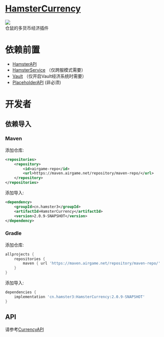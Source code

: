 # [HamsterCurrency](https://github.com/MiniDay/HamsterCurrency-Parent)

[![](https://jitpack.io/v/cn.hamster3/HamsterCurrency.svg)](https://jitpack.io/#cn.hamster3/HamsterCurrency)  
仓鼠的多货币经济插件

# 依赖前置

- [HamsterAPI](https://github.com/MiniDay/HamsterAPI/releases)
- [HamsterService](https://github.com/MiniDay/HamsterService/releases) （仅跨服模式需要）
- [Vault](https://www.spigotmc.org/resources/vault.34315/) （仅开启Vault经济系统时需要）
- [PlaceholderAPI](https://www.spigotmc.org/resources/placeholderapi.6245/) (非必须)

# 开发者

## 依赖导入

### Maven

添加仓库:

```xml
<repositories>
    <repository>
        <id>airgame-repo</id>
        <url>https://maven.airgame.net/repository/maven-repo/</url>
    </repository>
</repositories>
```

添加导入:

```xml
<dependency>
    <groupId>cn.hamster3</groupId>
    <artifactId>HamsterCurrency</artifactId>
    <version>2.0.9-SNAPSHOT</version>
</dependency>
```

### Gradle

添加仓库:

```groovy
allprojects {
    repositories {
        maven { url 'https://maven.airgame.net/repository/maven-repo/' }
    }
}
```

添加导入:

```groovy
dependencies {
    implementation 'cn.hamster3:HamsterCurrency:2.0.9-SNAPSHOT'
}
```

## API

请参考[CurrencyAPI](/currency-plugin/src/main/java/cn/hamster3/currency/api/CurrencyAPI.java)

